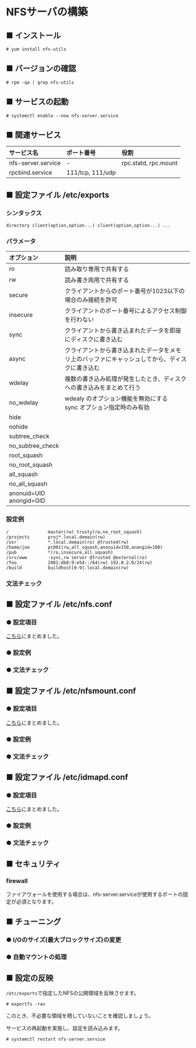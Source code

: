 # NFSサーバの構築
## ■ インストール
```
# yum install nfs-utils
```
## ■ バージョンの確認
```
# rpm -qa | grep nfs-utils
```
## ■ サービスの起動
```
# systemctl enable --now nfs-server.service
```
## ■ 関連サービス
|サービス名|ポート番号|役割|
|:---|:---|:---|
|nfs-server.service|-|rpc.statd, rpc.mount|
|rpcbind.service|111/tcp, 111/udp||

## ■ 設定ファイル /etc/exports
### シンタックス
```
directory client(option,option...) client(option,option...) ...
```
### パラメータ
|オプション|説明|
|:---|:---|
|ro|読み取り専用で共有する|
|rw|読み書き両用で共有する|
|secure|クライアントからのポート番号が1023以下の場合のみ接続を許可|
|insecure|クライアントのポート番号によるアクセス制御を行わない|
|sync|クライアントから書き込まれたデータを即座にディスクに書き込む|
|async|クライアントから書き込まれたデータをメモリ上のバッファにキャッシュしてから、ディスクに書き込む|
|wdelay|複数の書き込み処理が発生したとき、ディスクへの書き込みをまとめて行う|
|no_wdelay|wdealy のオプション機能を無効にする</br>sync オプション指定時のみ有効|
|hide||
|nohide||
|subtree_check||
|no_subtree_check||
|root_squash||
|no_root_squash||
|all_squash||
|no_all_squash||
|anonuid=UID</br>anongid=GID||


### 設定例
```
/               master(rw) trusty(rw,no_root_squash)
/projects       proj*.local.domain(rw)
/usr            *.local.domain(ro) @trusted(rw)
/home/joe       pc001(rw,all_squash,anonuid=150,anongid=100)
/pub            *(ro,insecure,all_squash)
/srv/www        -sync,rw server @trusted @external(ro)
/foo            2001:db8:9:e54::/64(rw) 192.0.2.0/24(rw)
/build          buildhost[0-9].local.domain(rw)
```

### 文法チェック

## ■ 設定ファイル /etc/nfs.conf
### ● 設定項目
[こちら](https://github.com/thetaru/memorandum/tree/master/OS/Linux/CentOS8/nfs/nfs_server/nfs.conf.parameters)にまとめました。

### ● 設定例
### ● 文法チェック

## ■ 設定ファイル /etc/nfsmount.conf
### ● 設定項目
[こちら](https://github.com/thetaru/memorandum/tree/master/OS/Linux/CentOS8/nfs/nfs_server/)にまとめました。

### ● 設定例
### ● 文法チェック

## ■ 設定ファイル /etc/idmapd.conf
### ● 設定項目
[こちら](https://github.com/thetaru/memorandum/tree/master/OS/Linux/CentOS8/nfs/nfs_server/)にまとめました。

### ● 設定例
### ● 文法チェック

## ■ セキュリティ
### firewall
ファイアウォールを使用する場合は、nfs-server.serviceが使用するポートの固定が必須となります。
## ■ チューニング
### ● I/Oのサイズ(最大ブロックサイズ)の変更
### ● 自動マウントの処理

## ■ 設定の反映
`/etc/exports`で指定したNFSの公開領域を反映させます。
```
# exportfs -rav
```
このとき、不必要な領域を晒していないことを確認しましょう。  
  
サービスの再起動を実施し、設定を読み込みます。
```
# systemctl restart nfs-server.service
```
